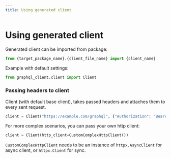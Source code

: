 ```yaml
---
title: Using generated client
---
```


# Using generated client

Generated client can be imported from package:

```py
from {target_package_name}.{client_file_name} import {client_name}
```

Example with default settings:

```py
from graphql_client.client import Client
```

### Passing headers to client

Client (with default base client), takes passed headers and attaches them to every sent request.

```py
client = Client("https://example.com/graphql", {"Authorization": "Bearer token"})
```

For more complex scenarios, you can pass your own http client:

```py
client = Client(http_client=CustomComplexHttpClient())
```

`CustomComplexHttpClient` needs to be an instance of `httpx.AsyncClient` for async client, or `httpx.Client` for sync.
